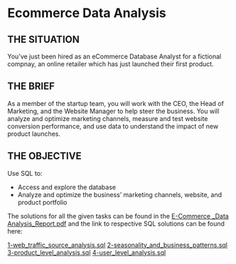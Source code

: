 # Ecommerce Data Analysis


## THE SITUATION
You’ve just been hired as an eCommerce Database Analyst for a fictional compnay, an online retailer which has just launched their first product.

##  THE BRIEF
As a member of the startup team, you will work with the CEO, the Head of Marketing, and the Website Manager to help steer the business.
You will analyze and optimize marketing channels, measure and test website conversion performance, and use data to understand the impact of new product launches.

## THE OBJECTIVE
Use SQL to:
- Access and explore the database
- Analyze and optimize the business’ marketing channels, website, and product portfolio

The solutions for all the given tasks can be found in the [E-Commerce _Data Analysis_Report.pdf](https://github.com/danishnawaz-BI/Ecommerce_Data_Analysis/blob/32e837dcaa34a5a287580fa78e5ac29c84c06068/E-Commerce%20_Data%20Analysis_Report.pdf) and the link to respective SQL solutions can be found here:

[1-web_traffic_source_analysis.sql](https://github.com/danishnawaz-BI/Ecommerce_Data_Analysis/blob/61dc2ceff6db2e93bb4a3f5b4c9d4d9df84686dd/1-web_traffic_source_analysis.sql)
[2-seasonality_and_business_patterns.sql](https://github.com/danishnawaz-BI/Ecommerce_Data_Analysis/blob/61dc2ceff6db2e93bb4a3f5b4c9d4d9df84686dd/2-seasonality_and_business_patterns.sql)
[3-product_level_analysis.sql](https://github.com/danishnawaz-BI/Ecommerce_Data_Analysis/blob/61dc2ceff6db2e93bb4a3f5b4c9d4d9df84686dd/3-product_level_analysis.sql)
[4-user_level_analysis.sql](https://github.com/danishnawaz-BI/Ecommerce_Data_Analysis/blob/61dc2ceff6db2e93bb4a3f5b4c9d4d9df84686dd/4-user_level_analysis.sql)
